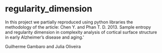 # regularity_dimension

In this project we partially reproduced using python libraries the methodology of the article:
Chen Y. and Phan T. D. 2013. Sample entropy and regularity dimension in complexity analysis of cortical surface structure in early Alzheimer’s disease and aging.'

Guilherme Gambaro and Julia Oliveira
